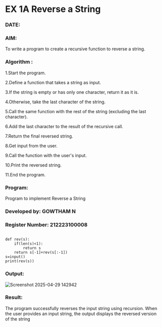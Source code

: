 # EX 1A Reverse a String

### DATE:

### AIM:

To write a program to create a recursive function to reverse a string.

### Algorithm :
1.Start the program.

2.Define a function that takes a string as input.

3.If the string is empty or has only one character, return it as it is.

4.Otherwise, take the last character of the string.

5.Call the same function with the rest of the string (excluding the last character).

6.Add the last character to the result of the recursive call.

7.Return the final reversed string.

8.Get input from the user.

9.Call the function with the user's input.

10.Print the reversed string.

11.End the program.

### Program:
Program to implement Reverse a String

### Developed by: GOWTHAM N
### Register Number: 212223100008
```

def rev(s):
    if(len(s)<1):
        return s
    return s[-1]+rev(s[:-1])
s=input()
print(rev(s))

```
### Output:

![Screenshot 2025-04-29 142942](https://github.com/user-attachments/assets/c191ad44-8f10-4593-aa31-cd2996a9ed3d)


### Result:
The program successfully reverses the input string using recursion. When the user provides an input string, the output displays the reversed version of the string
